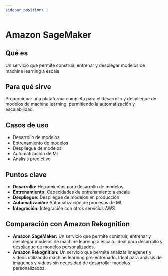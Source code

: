 ```yaml
---
sidebar_position: 1
---
```


# Amazon SageMaker

## Qué es
Un servicio que permite construir, entrenar y desplegar modelos de machine learning a escala.

## Para qué sirve
Proporcionar una plataforma completa para el desarrollo y despliegue de modelos de machine learning, permitiendo la automatización y escalabilidad.

## Casos de uso
- Desarrollo de modelos
- Entrenamiento de modelos
- Despliegue de modelos
- Automatización de ML
- Análisis predictivo

## Puntos clave
- **Desarrollo:** Herramientas para desarrollo de modelos
- **Entrenamiento:** Capacidades de entrenamiento a escala
- **Despliegue:** Despliegue de modelos en producción
- **Automatización:** Automatización de procesos de ML
- **Integración:** Integración con otros servicios AWS

## Comparación con Amazon Rekognition
- **Amazon SageMaker:** Un servicio que permite construir, entrenar y desplegar modelos de machine learning a escala. Ideal para desarrollo y despliegue de modelos personalizados.
- **Amazon Rekognition:** Un servicio que permite analizar imágenes y videos utilizando machine learning pre-entrenado. Ideal para análisis de imágenes y videos sin necesidad de desarrollar modelos personalizados. 